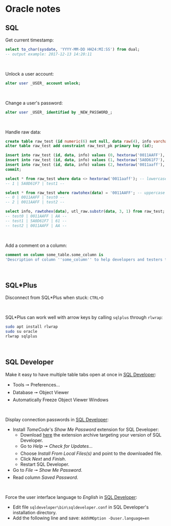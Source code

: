 # Oracle notes

## SQL

Get current timestamp:
```sql
select to_char(sysdate, 'YYYY-MM-DD HH24:MI:SS') from dual;
-- output example: 2017-12-13 14:20:11
```
&nbsp;

Unlock a user account:
```sql
alter user _USER_ account unlock;
```

&nbsp;

Change a user's password:
```sql
alter user _USER_ identified by _NEW_PASSWORD_;
```

&nbsp;

Handle raw data:
```sql
create table raw_test (id numeric(6) not null, data raw(4), info varchar2(5));
alter table raw_test add constraint raw_test_pk primary key (id);

insert into raw_test (id, data, info) values (0, hextoraw('0011AAFF'), 'test0'); -- case insensitive
insert into raw_test (id, data, info) values (1, hextoraw('5A0D61F7'), 'test1'); -- case insensitive
insert into raw_test (id, data, info) values (2, hextoraw('0011aaff'), 'test2'); -- case insensitive
commit;

select * from raw_test where data <> hextoraw('0011aaff'); -- lowercase
-- 1 | 5A0D61F7 | test1 --

select * from raw_test where rawtohex(data) = '0011AAFF'; -- uppercase
-- 0 | 0011AAFF | test0 --
-- 2 | 0011AAFF | test2 --

select info, rawtohex(data), utl_raw.substr(data, 3, 1) from raw_test;
-- test0 | 0011AAFF | AA --
-- test1 | 5A0D61F7 | 61 --
-- test2 | 0011AAFF | AA --
```

&nbsp;

Add a comment on a column:
```sql
comment on column some_table.some_column is
'Description of column ''some_column'' to help developers and testers to use it.';
```

&nbsp;

## SQL\*Plus

Disconnect from SQL\*Plus when stuck: `CTRL+D`

&nbsp;

SQL\*Plus can work well with arrow keys by calling `sqlplus` through `rlwrap`:
```bash
sudo apt install rlwrap
sudo su oracle
rlwrap sqlplus
```

&nbsp;

## SQL Developer

Make it easy to have multiple table tabs open at once in [SQL Developer](https://docs.oracle.com/en/database/oracle/sql-developer/index.html):
- Tools 🠖 Preferences...
- Database 🠖 Object Viewer
- Automatically Freeze Object Viewer Windows

&nbsp;

Display connection passwords in [SQL Developer](https://docs.oracle.com/en/database/oracle/sql-developer/index.html):
- Install _TomeCode_'s _Show Me Password_ extension for SQL Developer:
  - Download [here](http://show-me-password.tomecode.com/) the extension archive targeting your version of SQL Developer.
  - Go to _Help_ 🠖 _Check for Updates..._
  - Choose _Install From Local Files(s)_ and point to the downloaded file.
  - Click _Next_ and _Finish_.
  - Restart SQL Developer.
- Go to _File_ 🠖 _Show Me Password_.
- Read column _Saved Password_.

&nbsp;

Force the user interface language to _English_ in [SQL Developer](https://docs.oracle.com/en/database/oracle/sql-developer/index.html):
- Edit file `sqldeveloper\bin\sqldeveloper.conf` in SQL Developer's installation directory.
- Add the following line and save: `AddVMOption -Duser.language=en`
